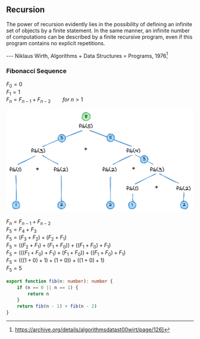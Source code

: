 ## Recursion

The power of recursion evidently lies in the possibility of defining an infinite set of objects by a finite statement. In the same manner, an infinite number of computations can be described by a finite recursive program, even if this program contains no explicit repetitions.

--- Niklaus Wirth, Algorithms + Data Structures = Programs, 1976[^1]

[^1]: https://archive.org/details/algorithmsdatast00wirt/page/126]

### Fibonacci Sequence

$F_{0} = 0$  
$F_{1} = 1$  
$F_{n} = F_{n-1}+F_{n-2}\qquad for\ n > 1$

![](images/fibonacci-sequence-recursion.png)

$F_{n} = F_{n-1}+F_{n-2}$  
$F_{5} = F_{4}+F_{3}$  
$F_{5} = (F_{3}+F_{2})+(F_{2}+F_{1})$  
$F_{5} = ((F_{2}+F_{1})+(F_{1}+F_{0}))+((F_{1}+F_{0})+F_{1})$  
$F_{5} = (((F_{1}+F_{0})+F_{1})+(F_{1}+F_{0}))+((F_{1}+F_{0})+F_{1})$  
$F_{5} = (((1+0)+1)+(1+0))+((1+0)+1)$  
$F_{5} = 5$

```typescript
export function fib(n: number): number {
    if (n == 0 || n == 1) {
        return n
    }
    return fib(n - 1) + fib(n - 2)
}
```
